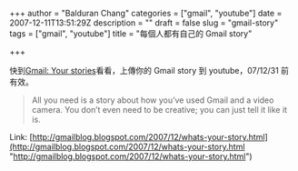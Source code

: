 +++
author = "Balduran Chang"
categories = ["gmail", "youtube"]
date = 2007-12-11T13:51:29Z
description = ""
draft = false
slug = "gmail-story"
tags = ["gmail", "youtube"]
title = "每個人都有自己的 Gmail story"

+++


快到[Gmail: Your stories](http://www.google.com/mail/help/yourstory.html)看看，上傳你的 Gmail story 到 youtube，07/12/31 前有效。

> All you need is a story about how you’ve used Gmail and a video camera. You don’t even need to be creative; you can just tell it like it is.

Link: [http://gmailblog.blogspot.com/2007/12/whats-your-story.html](http://gmailblog.blogspot.com/2007/12/whats-your-story.html "http://gmailblog.blogspot.com/2007/12/whats-your-story.html")

